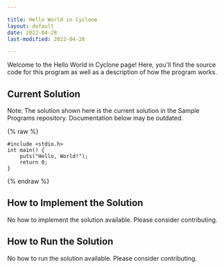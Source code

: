 ```yaml
---

title: Hello World in Cyclone
layout: default
date: 2022-04-28
last-modified: 2022-04-28

---
```


Welcome to the Hello World in Cyclone page! Here, you'll find the source code for this program as well as a description of how the program works.

## Current Solution

Note: The solution shown here is the current solution in the Sample Programs repository. Documentation below may be outdated.

{% raw %}

```Cyclone
#include <stdio.h>
int main() {
	puts("Hello, World!");
	return 0;
}

```

{% endraw %}

## How to Implement the Solution

No how to implement the solution available. Please consider contributing.

## How to Run the Solution

No how to run the solution available. Please consider contributing.